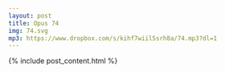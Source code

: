 ```yaml
---
layout: post
title: Opus 74
img: 74.svg
mp3: https://www.dropbox.com/s/kihf7wiil5srh8a/74.mp3?dl=1
---
```


{% include post_content.html %}
